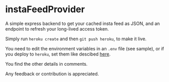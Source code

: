 # instaFeedProvider
A simple express backend to get your cached insta feed as JSON, and an endpoint to refresh your long-lived access token.

Simply run `heroku create` 
and then `git push heroku`, to make it live.

You need to edit the environment variables in an `.env` file (see sample), or if you deploy to `heroku`, set them like descibed [here](https://devcenter.heroku.com/articles/config-vars#using-the-heroku-dashboard).

You find the other details in comments.

Any feedback or contribution is appreciated.
